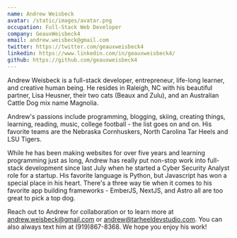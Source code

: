 ```yaml
---
name: Andrew Weisbeck
avatar: /static/images/avatar.png
occupation: Full-Stack Web Developer
company: GeauxWeisbeck4
email: andrew.weisbeck@gmail.com
twitter: https://twitter.com/geauxweisbeck4
linkedin: https://www.linkedin.com/in/geauxweisbeck4/
github: https://github.com/geauxweisbeck4
---
```


Andrew Weisbeck is a full-stack developer, entrepreneur, life-long learner, and creative human being. He resides in Raleigh, NC with his beautiful partner, Lisa Heusner, their two cats (Beaux and Zulu), and an Australian Cattle Dog mix name Magnolia.

Andrew's passions include programming, blogging, skiing, creating things, learning, reading, music, college football - the list goes on and on. His favorite teams are the Nebraska Cornhuskers, North Carolina Tar Heels and LSU Tigers.

While he has been making websites for over five years and learning programming just as long, Andrew has really put non-stop work into full-stack development since last July when he started a Cyber Security Analyst role for a startup. His favorite language is Python, but Javascript has won a special place in his heart. There's a three way tie when it comes to his favorite app building frameworks - EmberJS, NextJS, and Astro all are too great to pick a top dog.

Reach out to Andrew for collaboration or to learn more at andrew.weisbeck@gmail.com or andrew@tarheeldevstudio.com. You can also always text him at (919)867-8368. We hope you enjoy his work!
